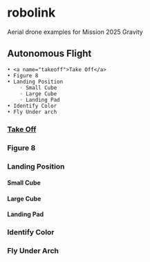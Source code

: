 # robolink
Aerial drone examples for Mission 2025 Gravity

## Autonomous Flight
    • <a name="takeoff">Take Off</a>
    • Figure 8
    • Landing Position
        ◦ Small Cube
        ◦ Large Cube
        ◦ Landing Pad
    • Identify Color
    • Fly Under arch
### [Take Off](#takeoff)

### Figure 8

### Landing Position

#### Small Cube

#### Large Cube

#### Landing Pad

### Identify Color

### Fly Under Arch
